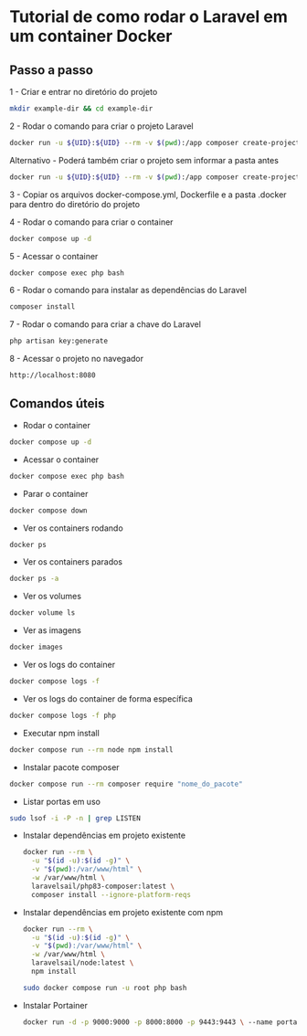 # Tutorial de como rodar o Laravel em um container Docker

## Passo a passo

1 - Criar e entrar no diretório do projeto

```bash
mkdir example-dir && cd example-dir
```

2 - Rodar o comando para criar o projeto Laravel

```bash
docker run -u ${UID}:${UID} --rm -v $(pwd):/app composer create-project --prefer-dist laravel/laravel .
```

Alternativo - Poderá também criar o projeto sem informar a pasta antes

```bash
docker run -u ${UID}:${UID} --rm -v $(pwd):/app composer create-project --prefer-dist laravel/laravel "nome_do_projeto"
```

3 - Copiar os arquivos docker-compose.yml, Dockerfile e a pasta .docker para dentro do diretório do projeto

4 - Rodar o comando para criar o container

```bash
docker compose up -d
```

5 - Acessar o container

```bash
docker compose exec php bash
```

6 - Rodar o comando para instalar as dependências do Laravel

```bash
composer install
```

7 - Rodar o comando para criar a chave do Laravel

```bash
php artisan key:generate
```

8 - Acessar o projeto no navegador

```
http://localhost:8080
```

## Comandos úteis

- Rodar o container

```bash
docker compose up -d
```

- Acessar o container

```bash
docker compose exec php bash
```

- Parar o container

```bash
docker compose down
```

- Ver os containers rodando

```bash
docker ps
```

- Ver os containers parados

```bash
docker ps -a
```

- Ver os volumes

```bash
docker volume ls
```

- Ver as imagens

```bash
docker images
```

- Ver os logs do container

```bash
docker compose logs -f
```

- Ver os logs do container de forma específica

```bash
docker compose logs -f php
```

- Executar npm install

```bash
docker compose run --rm node npm install
```

- Instalar pacote composer

```bash
docker compose run --rm composer require "nome_do_pacote"
```

- Listar portas em uso

```bash
sudo lsof -i -P -n | grep LISTEN
```

- Instalar dependências em projeto existente

  ```bash
  docker run --rm \
    -u "$(id -u):$(id -g)" \
    -v "$(pwd):/var/www/html" \
    -w /var/www/html \
    laravelsail/php83-composer:latest \
    composer install --ignore-platform-reqs
  ```

- Instalar dependências em projeto existente com npm

  ```bash
  docker run --rm \
    -u "$(id -u):$(id -g)" \
    -v "$(pwd):/var/www/html" \
    -w /var/www/html \
    laravelsail/node:latest \
    npm install
  ```

  ````bash
  sudo docker compose run -u root php bash
  ````

- Instalar Portainer

  ```bash
  docker run -d -p 9000:9000 -p 8000:8000 -p 9443:9443 \ --name portainer \ --restart=always \ -v /var/run/docker.sock:/var/run/docker.sock \ -v portainer_data:/data portainer/portainer-ce:latest
  ```
